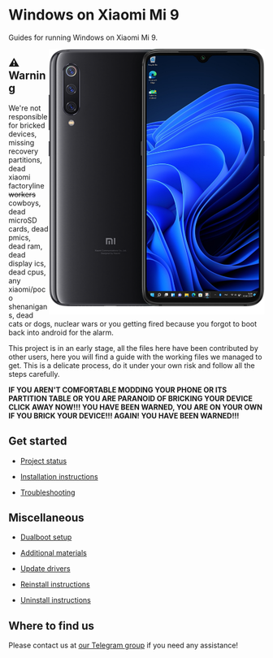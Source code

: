 # Windows on Xiaomi Mi 9

Guides for running Windows on Xiaomi Mi 9.

<img align="right" src="https://github.com/woacepheus/src_cepheus_windows/blob/main/cepheus.png?raw=yes" width="425">


## ⚠️ Warning

We're not responsible for bricked devices, missing recovery partitions, dead xiaomi factoryline ~~workers~~ cowboys, dead microSD cards, dead pmics, dead ram, dead display ics, dead cpus, any xiaomi/poco shenanigans, dead cats or dogs, nuclear wars or you getting fired because you forgot to boot back into android for the alarm.

This project is in an early stage, all the files here have been contributed by other users, here you will find a guide with the working files we managed to get. This is a delicate process, do it under your own risk and follow all the steps carefully.

**IF YOU AREN'T COMFORTABLE MODDING YOUR PHONE OR ITS PARTITION TABLE OR YOU ARE PARANOID OF BRICKING YOUR DEVICE CLICK AWAY NOW!!! YOU HAVE BEEN WARNED, YOU ARE ON YOUR OWN IF YOU BRICK YOUR DEVICE!!! AGAIN! YOU HAVE BEEN WARNED!!!**

## Get started

- [Project status](https://github.com/qaz6750/XiaoMi9-Drivers/blob/main/Status.md)

- [Installation instructions](en/1-partition.md)

- [Troubleshooting](en/troubleshooting.md)

## Miscellaneous

- [Dualboot setup](en/dualboot-selection.md)

- [Additional materials](en/materials.md)

- [Update drivers](en/update.md)

- [Reinstall instructions](en/reinstall.md)

- [Uninstall instructions](en/uninstall.md)

## Where to find us

Please contact us at [our Telegram group](https://t.me/woacepheus) if you need any assistance!
